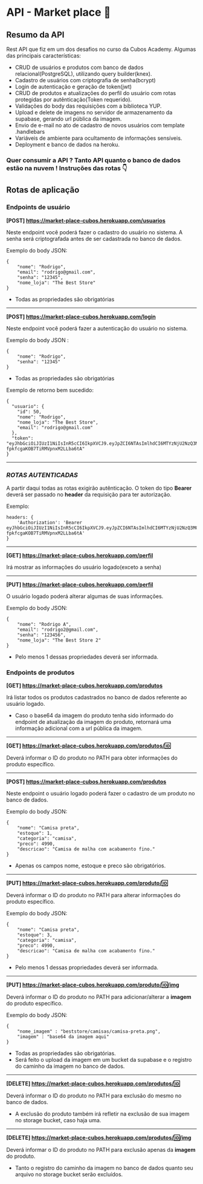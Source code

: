 
# API - Market place 🏪

## Resumo da API
Rest API que fiz em um dos desafios no curso da Cubos Academy. Algumas das principais características:
* CRUD de usuários e produtos com banco de dados relacional(PostgreSQL), utilizando query builder(knex).
* Cadastro de usuários com criptografia de senha(bcrypt)
* Login de autenticação e geração de token(jwt)
* CRUD de produtos e atualizações do perfil do usuário com rotas protegidas por autênticação(Token requerido).
* Validações do body das requisições com a biblioteca YUP.
* Upload e delete de imagens no servidor de armazenamento da supabase, gerando url pública da imagem.
* Envio de e-mail no ato de cadastro de novos usuários com template .handlebars
* Variáveis de ambiente para ocultamento de informações sensíveis.
* Deployment e banco de dados na heroku.
### Quer consumir a API ? Tanto API quanto o banco de dados estão na nuvem ! Instruções das rotas 👇

## Rotas de aplicação

### Endpoints de usuário 

<b>[POST] https://market-place-cubos.herokuapp.com/usuarios</b>

Neste endpoint você poderá fazer o cadastro do usuário no sistema. A senha será criptografada antes de ser cadastrada no banco de dados.  

Exemplo do body JSON:
```json=
{
    "nome": "Rodrigo",
    "email": "rodrigo@gmail.com",
    "senha": "12345",
    "nome_loja": "The Best Store"
}
```
- Todas as propriedades são obrigatórias
---
<b>[POST] https://market-place-cubos.herokuapp.com/login</b>

Neste endpoint você poderá fazer a autenticação do usuário no sistema. 

Exemplo do body JSON :
```json=
{
    "nome": "Rodrigo",
    "senha": "12345"
}
```
- Todas as propriedades são obrigatórias

Exemplo de retorno bem sucedido:
```json=
{
  "usuario": {
    "id": 50,
    "nome": "Rodrigo",
    "nome_loja": "The Best Store",
    "email": "rodrigo@gmail.com"
  },
  "token": "eyJhbGciOiJIUzI1NiIsInR5cCI6IkpXVCJ9.eyJpZCI6NTAsImlhdCI6MTYzNjU2NzQ3MCwiZXhwIjoxNjM2NTk2MjcwfQ.RATspqn7PHSnWH-fpkfcgaKOB7TiRMVpnxM2LLba6tA"
}
```
---
### *ROTAS AUTENTICADAS*
A partir daqui todas as rotas exigirão autênticação. O token do tipo **Bearer** deverá ser passado no **header** da requisição para ter autorização.

Exemplo:
```js=
headers: {
	'Authorization': 'Bearer eyJhbGciOiJIUzI1NiIsInR5cCI6IkpXVCJ9.eyJpZCI6NTAsImlhdCI6MTYzNjU2NzQ3MCwiZXhwIjoxNjM2NTk2MjcwfQ.RATspqn7PHSnWH-fpkfcgaKOB7TiRMVpnxM2LLba6tA'
}
```
---
<b>[GET] https://market-place-cubos.herokuapp.com/perfil</b>

Irá mostrar as informações do usuário logado(exceto a senha)

---
<b>[PUT] https://market-place-cubos.herokuapp.com/perfil</b>

O usuário logado poderá alterar algumas de suas informações.

Exemplo do body JSON:
```json=
{
    "nome": "Rodrigo A",
    "email": "rodrigo2@gmail.com",
    "senha": "123456",
    "nome_loja": "The Best Store 2"
}
```
- Pelo menos 1 dessas propriedades deverá ser informada.


### Endpoints de produtos

<b>[GET] https://market-place-cubos.herokuapp.com/produtos</b>

 Irá listar todos os produtos cadastrados no banco de dados referente ao usuário logado. 
- Caso o base64 da imagem do produto tenha sido informado do endpoint de atualização da imagem do produto, retornará uma informação adicional com a url pública da imagem.
---

<b>[GET] https://market-place-cubos.herokuapp.com/produtos/🆔</b>

Deverá informar o ID do produto no PATH para obter informações do produto específico.

---
<b>[POST] https://market-place-cubos.herokuapp.com/produtos</b>

Neste endpoint o usuário logado poderá fazer o cadastro de um produto no banco de dados. 

Exemplo do body JSON:
```json=
{
    "nome": "Camisa preta",
    "estoque": 1,
    "categoria": "camisa",
    "preco": 4990,
    "descricao": "Camisa de malha com acabamento fino."
}
```
- Apenas os campos nome, estoque e preco são obrigatórios. 
---

<b>[PUT] https://market-place-cubos.herokuapp.com/produto/🆔</b>

Deverá informar o ID do produto no PATH para alterar informações do produto específico.

Exemplo do body JSON:
```json=
{
    "nome": "Camisa preta",
    "estoque": 3,
    "categoria": "camisa",
    "preco": 4990,
    "descricao": "Camisa de malha com acabamento fino."
}
```
- Pelo menos 1 dessas propriedades deverá ser informada.
---
<b>[PUT] https://market-place-cubos.herokuapp.com/produto/🆔/img</b> 

Deverá informar o ID do produto no PATH para adicionar/alterar a **imagem** do produto específico.

Exemplo do body JSON:
```json=
{
	"nome_imagem" : "beststore/camisas/camisa-preta.png",
	"imagem" : "base64 da imagem aqui"
}
```
- Todas as propriedades são obrigatórias. 
- Será feito o upload da imagem em um bucket da supabase e o registro do caminho da imagem no banco de dados.
---
**[DELETE] https://market-place-cubos.herokuapp.com/produtos/🆔**

Deverá informar o ID do produto no PATH para exclusão do mesmo no banco de dados.
- A exclusão do produto também irá refletir na exclusão de sua imagem no storage bucket, caso haja uma.
---
**[DELETE] https://market-place-cubos.herokuapp.com/produtos/🆔/img** 

Deverá informar o ID do produto no PATH para exclusão apenas da **imagem** do produto.
- Tanto o registro do caminho da imagem no banco de dados quanto seu arquivo no storage bucket serão excluídos.
